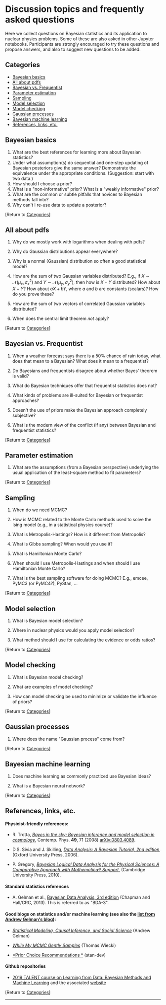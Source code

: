 # Discussion topics and frequently asked questions

Here we collect questions on Bayesian statistics and its application to nuclear physics problems. Some of these are also asked in other Jupyter notebooks. Participants are strongly encouraged to try these questions and propose answers, and also to suggest new questions to be added. 

## <a name="Categories">Categories</a> 

- <a href="#Basics">Bayesian basics</a>    
- <a href="#PDFs">All about pdfs</a>    
- <a href="#Frequentist">Bayesian vs. Frequentist</a>
- <a href="#ParamEst">Parameter estimation</a>
- <a href="#Sampling">Sampling</a>
- <a href="#Selection">Model selection</a>    
- <a href="#Checking">Model checking</a>    
- <a href="#GPs">Gaussian processes</a>    
- <a href="#Machine">Bayesian machine learning</a>
- <a href="#Refs">References, links, etc.</a>

## <a name="Basics">Bayesian basics</a>

  
1. What are the best references for learning more about Bayesian statistics?   
1. Under what assumption(s) do sequential and one-step updating of Bayesian posteriors give the same answer?  Demonstrate the equivalence under the appropriate conditions.  (Suggestion: start with two data.)   
1. How should I choose a prior? 
1. What is a "non-informative" prior?  What is a "weakly informative" prior?   
1. What are the common or subtle pitfalls that novices to Bayesian methods fall into?        
1. Why can't I re-use data to update a posterior?
 

<p>[Return to <a href="#Categories">Categories</a>]</p>

## <a name="PDFs">All about pdfs</a>

1. Why do we mostly work with logarithms when dealing with pdfs? 

1. Why do Gaussian distributions appear everywhere? 

1. Why is a normal (Gaussian) distribution so often a good statistical model? 

1. How are the sum of two Gaussian variables distributed?  E.g., if $X \sim \mathcal{N}(\mu_x, \sigma_x^2)$ and $Y \sim \mathcal{N}(\mu_y, \sigma_y^2)$, then how is $X + Y$ distributed?  How about $X - Y$?  How about $aX + bY$, where $a$ and $b$ are constants (scalars)? How do you prove these? 

1. How are the sum of two vectors of correlated Gaussian variables distributed? 

1. When does the central limit theorem *not* apply? 


<p>[Return to <a href="#Categories">Categories</a>]</p>

## <a name="Frequentist">Bayesian vs. Frequentist</a>

1. When a weather forecast says there is a 50% chance of rain today, what does that mean to a Bayesian?  What does it mean to a frequentist?

1. Do Bayesians and frequentists disagree about whether Bayes' theorem is valid? 

1. What do Bayesian techniques offer that frequentist statistics does not? 

1. What kinds of problems are ill-suited for Bayesian or frequentist approaches? 
    
1. Doesn't the use of priors make the Bayesian approach completely subjective? 

1. What is the modern view of the conflict (if any) between Bayesian and frequentist statistics? 

<p>[Return to <a href="#Categories">Categories</a>]</p>

## <a name="ParamEst">Parameter estimation</a>


1. What are the assumptions (from a Bayesian perspective) underlying the usual application of the least-square method to fit parameters?   

<p>[Return to <a href="#Categories">Categories</a>]</p>

## <a name="Sampling">Sampling</a>

1. When do we need MCMC? 

1. How is MCMC related to the Monte Carlo methods used to solve the Ising model (e.g., in a statistical physics course)? 

1. What is Metropolis-Hastings?  How is it different from Metropolis? 

1. What is Gibbs sampling?  When would you use it? 

1. What is Hamiltonian Monte Carlo? 

1. When should I use Metropolis-Hastings and when should I use Hamiltonian Monte Carlo? 

1. What is the best sampling software for doing MCMC?  E.g., emcee, PyMC3 (or PyMC4?), PyStan, ...


<p>[Return to <a href="#Categories">Categories</a>]</p>

## <a name="Selection">Model selection</a>

1. What is Bayesian model selection?

1. Where in nuclear physics would you apply model selection?

1. What method should I use for calculating the evidence or odds ratios? 

<p>[Return to <a href="#Categories">Categories</a>]</p>

## <a name="Checking">Model checking</a>
    
1. What is Bayesian model checking?
    
1. What are examples of model checking?

1. How can model checking be used to minimize or validate the influence of priors?
    
<p>[Return to <a href="#Categories">Categories</a>]</p>

## <a name="GPs">Gaussian processes</a>
    
1. Where does the name "Gaussian process" come from?

<p>[Return to <a href="#Categories">Categories</a>]</p>

## <a name="Machine">Bayesian machine learning</a>
   
1. Does machine learning as commonly practiced use Bayesian ideas?
    
1. What is a Bayesian neural network?

<p>[Return to <a href="#Categories">Categories</a>]</p>

## <a name="Refs">References, links, etc.</a>

#### Physicist-friendly references:

* R. Trotta, [*Bayes in the sky: Bayesian inference and model selection in cosmology*](https://www.tandfonline.com/doi/abs/10.1080/00107510802066753), Contemp. Phys. **49**, 71 (2008)  [arXiv:0803.4089](https://arxiv.org/abs/0803.4089).
        
* D.S. Sivia and J. Skilling, [*Data Analysis: A Bayesian Tutorial, 2nd edition*]("https://www.amazon.com/Data-Analysis-Bayesian-Devinderjit-Sivia/dp/0198568320/ref=mt_paperback?_encoding=UTF8&me=&qid="), (Oxford University Press, 2006).
    
* P. Gregory,
     [*Bayesian Logical Data Analysis for the Physical Sciences: A Comparative Approach with Mathematica® Support*]("https://www.amazon.com/Bayesian-Logical-Analysis-Physical-Sciences/dp/0521150124/ref=sr_1_1?s=books&ie=UTF8&qid=1538587731&sr=1-1&keywords=gregory+bayesian"), (Cambridge University Press, 2010).


#### Standard statistics references

* A. Gelman et al., [Bayesian Data Analysis, 3rd edition](https://www.amazon.com/Bayesian-Analysis-Chapman-Statistical-Science/dp/1439840954/ref=sr_1_1?ie=UTF8&qid=1538589213&sr=8-1&keywords=gelman+bayesian+data+analysis) (Chapman and Hall/CRC, 2013).  This is referred to as "BDA-3".

#### Good blogs on statistics and/or machine learning (see also the [list from Andrew Gelman's blog](https://statmodeling.stat.columbia.edu/blogroll/)):

* [*Statistical Modeling, Causal Inference, and Social Science*](https://statmodeling.stat.columbia.edu/) (Andrew Gelman)

* [*While My MCMC Gently Samples*](https://twiecki.io/) (Thomas Wiecki)

* [*Prior Choice Recommendations
*](https://github.com/stan-dev/stan/wiki/Prior-Choice-Recommendations) (stan-dev)

#### Github repositories

* [2019 TALENT course on Learning from Data: Bayesian Methods and Machine Learning](https://github.com/NuclearTalent/Bayes2019) and the associated [website](https://nucleartalent.github.io/Bayes2019/)

<p>[Return to <a href="#Categories">Categories</a>]</p>

<hr>

